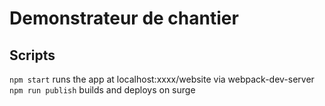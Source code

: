 # Demonstrateur de chantier

## Scripts
`npm start` runs the app at localhost:xxxx/website via webpack-dev-server
`npm run publish` builds and deploys on surge
